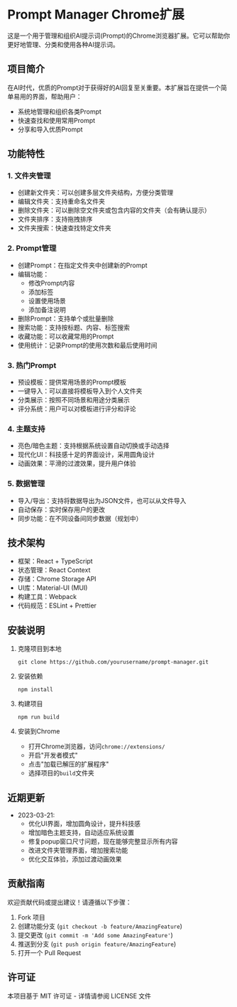 # Prompt Manager Chrome扩展

这是一个用于管理和组织AI提示词(Prompt)的Chrome浏览器扩展。它可以帮助你更好地管理、分类和使用各种AI提示词。

## 项目简介

在AI时代，优质的Prompt对于获得好的AI回复至关重要。本扩展旨在提供一个简单易用的界面，帮助用户：
- 系统地管理和组织各类Prompt
- 快速查找和使用常用Prompt
- 分享和导入优质Prompt

## 功能特性

### 1. 文件夹管理
- 创建新文件夹：可以创建多层文件夹结构，方便分类管理
- 编辑文件夹：支持重命名文件夹
- 删除文件夹：可以删除空文件夹或包含内容的文件夹（会有确认提示）
- 文件夹排序：支持拖拽排序
- 文件夹搜索：快速查找特定文件夹

### 2. Prompt管理
- 创建Prompt：在指定文件夹中创建新的Prompt
- 编辑功能：
  - 修改Prompt内容
  - 添加标签
  - 设置使用场景
  - 添加备注说明
- 删除Prompt：支持单个或批量删除
- 搜索功能：支持按标题、内容、标签搜索
- 收藏功能：可以收藏常用的Prompt
- 使用统计：记录Prompt的使用次数和最后使用时间

### 3. 热门Prompt
- 预设模板：提供常用场景的Prompt模板
- 一键导入：可以直接将模板导入到个人文件夹
- 分类展示：按照不同场景和用途分类展示
- 评分系统：用户可以对模板进行评分和评论

### 4. 主题支持
- 亮色/暗色主题：支持根据系统设置自动切换或手动选择
- 现代化UI：科技感十足的界面设计，采用圆角设计
- 动画效果：平滑的过渡效果，提升用户体验

### 5. 数据管理
- 导入/导出：支持将数据导出为JSON文件，也可以从文件导入
- 自动保存：实时保存用户的更改
- 同步功能：在不同设备间同步数据（规划中）

## 技术架构

- 框架：React + TypeScript
- 状态管理：React Context
- 存储：Chrome Storage API
- UI库：Material-UI (MUI)
- 构建工具：Webpack
- 代码规范：ESLint + Prettier

## 安装说明

1. 克隆项目到本地
   ```
   git clone https://github.com/yourusername/prompt-manager.git
   ```

2. 安装依赖
   ```
   npm install
   ```

3. 构建项目
   ```
   npm run build
   ```

4. 安装到Chrome
   - 打开Chrome浏览器，访问`chrome://extensions/`
   - 开启"开发者模式"
   - 点击"加载已解压的扩展程序"
   - 选择项目的`build`文件夹

## 近期更新

- 2023-03-21: 
  - 优化UI界面，增加圆角设计，提升科技感
  - 增加暗色主题支持，自动适应系统设置
  - 修复popup窗口尺寸问题，现在能够完整显示所有内容
  - 改进文件夹管理界面，增加搜索功能
  - 优化交互体验，添加过渡动画效果

## 贡献指南

欢迎贡献代码或提出建议！请遵循以下步骤：

1. Fork 项目
2. 创建功能分支 (`git checkout -b feature/AmazingFeature`)
3. 提交更改 (`git commit -m 'Add some AmazingFeature'`)
4. 推送到分支 (`git push origin feature/AmazingFeature`)
5. 打开一个 Pull Request

## 许可证

本项目基于 MIT 许可证 - 详情请参阅 LICENSE 文件


